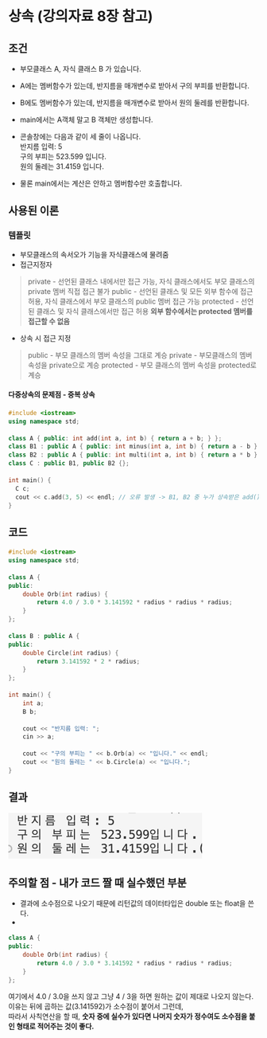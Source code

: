 # 상속 (강의자료 8장 참고)

## 조건
- 부모클래스 A, 자식 클래스 B 가 있습니다.  

- A에는 멤버함수가 있는데, 반지름을 매개변수로 받아서 구의 부피를 반환합니다.  
- B에도 멤버함수가 있는데, 반지름을 매개변수로 받아서 원의 둘레를 반환합니다.  

- main에서는 A객체 말고 B 객체만 생성합니다.  

-  콘솔창에는 다음과 같이 세 줄이 나옵니다.  
반지름 입력: 5  
구의 부피는 523.599 입니다.  
원의 둘레는 31.4159 입니다.  

- 물론 main에서는 계산은 안하고 멤버함수만 호출합니다.  

## 사용된 이론
### 템플릿
- 부모클래스의 속서오가 기능을 자식클래스에 물려줌
- 접근지정자
> private - 선언된 클래스 내에서만 접근 가능, 자식 클래스에서도 부모 클래스의 private 멤버 직접 접근 불가
> public - 선언된 클래스 및 모든 외부 함수에 접근 허용, 자식 클래스에서 부모 클래스의 public 멤버 접근 가능
> protected - 선언된 클래스 및 자식 클래스에서만 접근 허용 **외부 함수에서는 protected 멤버를 접근할 수 없음**
- 상속 시 접근 지정
> public - 부모 클래스의 멤버 속성을 그대로 계승
> private - 부모클래스의 멤버 속성을 private으로 계승
> protected - 부모 클래스의 멤버 속성을 protected로 계승
#### 다중상속의 문제점 - 중복 상속
```C++
#include <iostream>
using namespace std;

class A { public: int add(int a, int b) { return a + b; } };
class B1 : public A { public: int minus(int a, int b) { return a - b } };
class B2 : public A { public: int multi(int a, int b) { return a * b } };
class C : public B1, public B2 {};

int main() {
  C c;
  cout << c.add(3, 5) << endl; // 오류 발생 -> B1, B2 중 누가 상속받은 add()를 의미?
}
```

## 코드
```C++
#include <iostream>
using namespace std;

class A {
public:
    double Orb(int radius) {
        return 4.0 / 3.0 * 3.141592 * radius * radius * radius;
    }
};

class B : public A {
public:
    double Circle(int radius) {
        return 3.141592 * 2 * radius;
    }
};

int main() {
    int a;
    B b;

    cout << "반지름 입력: ";
    cin >> a;

    cout << "구의 부피는 " << b.Orb(a) << "입니다." << endl;
    cout << "원의 둘레는 " << b.Circle(a) << "입니다.";
}
```

## 결과
<img src = "/images/assn_8.png" />

## 주의할 점 - 내가 코드 짤 때 실수했던 부분
* 결과에 소수점으로 나오기 때문에 리턴값의 데이터타입은 double 또는 float을 쓴다.
* 
```C++
class A {
public:
    double Orb(int radius) {
        return 4.0 / 3.0 * 3.141592 * radius * radius * radius;
    }
};
```
여기에서 4.0 / 3.0을 쓰지 않고 그냥 4 / 3을 하면 원하는 값이 제대로 나오지 않는다.  
이유는 뒤에 곱하는 값(3.141592)가 소수점이 붙어서 그런데,  
따라서 사칙연산을 할 때, **숫자 중에 실수가 있다면 나머지 숫자가 정수여도 소수점을 붙인 형태로 적어주는 것이 좋다.**

